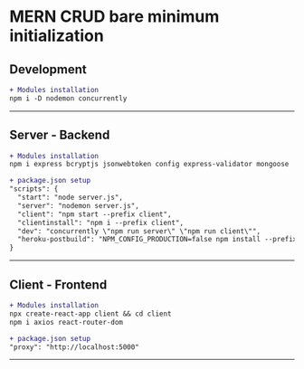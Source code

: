 # MERN CRUD bare minimum initialization

## Development
```diff
+ Modules installation
npm i -D nodemon concurrently
```
---
## Server - Backend
```diff
+ Modules installation
npm i express bcryptjs jsonwebtoken config express-validator mongoose

+ package.json setup
"scripts": {
  "start": "node server.js",
  "server": "nodemon server.js",
  "client": "npm start --prefix client",
  "clientinstall": "npm i --prefix client",
  "dev": "concurrently \"npm run server\" \"npm run client\"",
  "heroku-postbuild": "NPM_CONFIG_PRODUCTION=false npm install --prefix client && npm run build --prefix client"
}
```
---
## Client - Frontend
```diff
+ Modules installation
npx create-react-app client && cd client
npm i axios react-router-dom

+ package.json setup
"proxy": "http://localhost:5000"
```
---